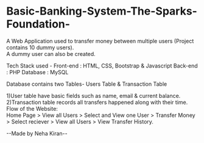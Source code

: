 # Basic-Banking-System-The-Sparks-Foundation-
A Web Application used to transfer money between multiple users (Project contains 10 dummy users).<br> A dummy user can also be created.

Tech Stack used -
Front-end : HTML, CSS, Bootstrap & Javascript Back-end : PHP Database : MySQL

Database contains two Tables- Users Table & Transaction Table

1)User table have basic fields such as name, email & current balance.<br>
2)Transaction table records all transfers happened along with their time.<br>
Flow of the Website: <br> Home Page > View all Users > Select and View one User > Transfer Money > Select reciever > View all Users > View Transfer History.

--Made by Neha Kiran--
